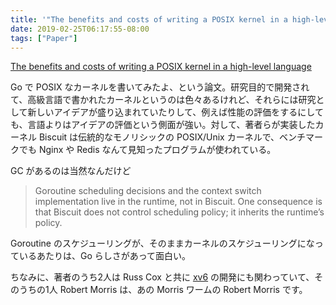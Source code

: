 ```yaml
---
title: '"The benefits and costs of writing a POSIX kernel in a high-level language" を読んだ'
date: 2019-02-25T06:17:55-08:00
tags: ["Paper"]
---
```


[The benefits and costs of writing a POSIX kernel in a high-level language](https://www.usenix.org/conference/osdi18/presentation/cutler)

Go で POSIX なカーネルを書いてみたよ、という論文。研究目的で開発されて、高級言語で書かれたカーネルというのは色々あるけれど、それらには研究として新しいアイデアが盛り込まれていたりして、例えば性能の評価をするにしても、言語よりはアイデアの評価という側面が強い。対して、著者らが実装したカーネル Biscuit は伝統的なモノリシックの POSIX/Unix カーネルで、ベンチマークでも Nginx や Redis なんて見知ったプログラムが使われている。

GC があるのは当然なんだけど

> Goroutine scheduling decisions and the context switch implementation live in the runtime, not in Biscuit. One consequence is that Biscuit does not control scheduling policy; it inherits the runtime’s policy. 

Goroutine のスケジューリングが、そのままカーネルのスケジューリングになっているあたりは、Go らしさがあって面白い。

ちなみに、著者のうち2人は Russ Cox と共に [xv6](https://pdos.csail.mit.edu/6.828/2018/xv6.html) の開発にも関わっていて、そのうちの1人 Robert Morris は、あの Morris ワームの Robert Morris です。
